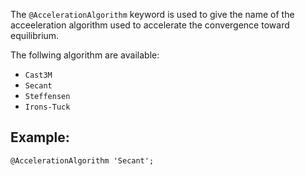 The `@AccelerationAlgorithm` keyword is used to give the name of the
acceeleration algorithm used to accelerate the convergence toward
equilibrium.

The follwing algorithm are available:

- `Cast3M`
- `Secant`
- `Steffensen`
- `Irons-Tuck`

## Example:

~~~~~{.cpp}
@AccelerationAlgorithm 'Secant';
~~~~~
